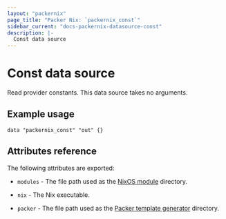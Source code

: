 ```yaml
---
layout: "packernix"
page_title: "Packer Nix: `packernix_const`"
sidebar_current: "docs-packernix-datasource-const"
description: |-
  Const data source
---
```


# Const data source

Read provider constants. This data source takes no arguments.

## Example usage

```hcl
data "packernix_const" "out" {}
```

## Attributes reference

The following attributes are exported:

- `modules` - The file path used as the
  [NixOS module](https://github.com/leocp1/terraform-provider-packernix/tree/master/nixos/modules)
  directory.

- `nix` - The Nix executable.

- `packer` - The file path used as the
  [Packer template generator](https://github.com/leocp1/terraform-provider-packernix/tree/master/packer)
  directory.
